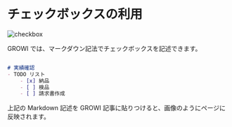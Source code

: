 # チェックボックスの利用

![checkbox](/assets/images/checkbox.png)

GROWI では、マークダウン記法でチェックボックスを記述できます。

```markdown

# 実績確認
- TODO リスト
    - [x] 納品
    - [ ] 検品
    - [ ] 請求書作成

```

上記の Markdown 記述を GROWI 記事に貼りつけると、画像のようにページに反映されます。
